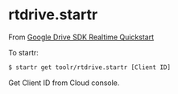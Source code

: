 rtdrive.startr
==============

From [Google Drive SDK Realtime Quickstart](https://developers.google.com/drive/realtime/realtime-quickstart)

To startr:

```bash
$ startr get toolr/rtdrive.startr [Client ID]
```

Get Client ID from Cloud console.
